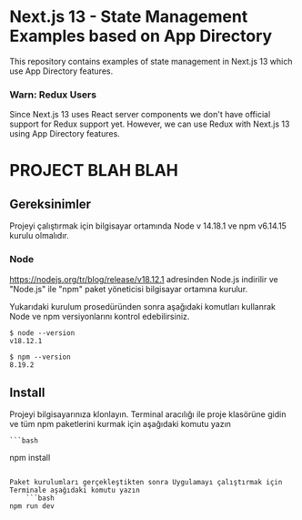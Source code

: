 # Next.js 13 - State Management Examples based on App Directory

This repository contains examples of state management in Next.js 13 which use App Directory features.

### Warn: Redux Users

Since Next.js 13 uses React server components we don't have official support for Redux support yet. However, we can use Redux with Next.js 13 using App Directory features.


# PROJECT BLAH BLAH

## Gereksinimler

Projeyi çalıştırmak için bilgisayar ortamında Node v 14.18.1 ve npm v6.14.15 kurulu olmalıdır.

### Node

https://nodejs.org/tr/blog/release/v18.12.1 adresinden Node.js indirilir ve  "Node.js" ile "npm" paket yöneticisi bilgisayar ortamına kurulur.

Yukarıdaki kurulum prosedüründen sonra aşağıdaki komutları kullanrak Node ve npm versiyonlarını kontrol edebilirsiniz.

    $ node --version
    v18.12.1

    $ npm --version
    8.19.2


## Install

   Projeyi bilgisayarınıza klonlayın.
    Terminal aracılığı ile proje klasörüne gidin ve tüm npm paketlerini kurmak için aşağıdaki komutu yazın

    ```bash
npm install
```

Paket kurulumları gerçekleştikten sonra Uygulamayı çalıştırmak için Terminale aşağıdaki komutu yazın
    ```bash
npm run dev 
```
